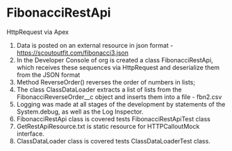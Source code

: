 # FibonacciRestApi
HttpRequest via Apex
1. Data is posted on an external resource in json format - https://scoutoutfit.com/fibonacci3.json
2. In the Developer Console of org is created a class FibonacciRestApi, which receives these sequences via HttpRequest and deserialize them from the JSON format
3. Method ReverseOrder() reverses the order of numbers in lists;
4. The class ClassDataLoader extracts a list of lists from the FibonacciReverseOrder__c object and inserts them into a file - fbn2.csv
5. Logging was made at all stages of the development by statements of the System.debug, as well as the Log Inspector.
6. FibonacciRestApi class is covered tests FibonacciRestApiTest class
7. GetRestApiResource.txt is static resource for HTTPCalloutMock interface. 
8. ClassDataLoader class is covered tests ClassDataLoaderTest class.
